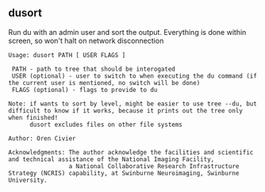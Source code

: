 
   dusort
   ------
   Run du with an admin user and sort the output. Everything is done within screen, so won't halt on network disconnection

    Usage: dusort PATH [ USER FLAGS ]

     PATH - path to tree that should be interogated
     USER (optional) - user to switch to when executing the du command (if the current user is mentioned, no switch will be done)
     FLAGS (optional) - flags to provide to du

    Note: if wants to sort by level, might be easier to use tree --du, but difficult to know if it works, because it prints out the tree only when finished!
          dusort excludes files on other file systems

    Author: Oren Civier

    Acknowledgments: The author acknowledge the facilities and scientific and technical assistance of the National Imaging Facility, 
                     a National Collaborative Research Infrastructure Strategy (NCRIS) capability, at Swinburne Neuroimaging, Swinburne University.
